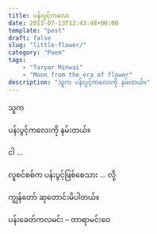 ```yaml
---
title: ပန်းပွင့်ကလေး
date: 2013-07-13T12:43:48+00:00
template: "post"  
draft: false  
slug: "little-flower/"  
category: "Poem"
tags:
    - "Taryar Minwai"
    - "Moon from the era of flower"
description: "သူက ပန်းပွင့်ကလေးကို နမ်းတယ်။"
---
```

သူက
  
ပန်းပွင့်ကလေးကို နမ်းတယ်။
  
ငါ …
  
လူစင်စစ်က ပန်းပွင့်ဖြစ်စေသား … လို့
  
ကျွန်တော် ဆုတောင်းမိပါတယ်။

ပန်းခေတ်ကလမင်း &#8211; တာရာမင်းဝေ